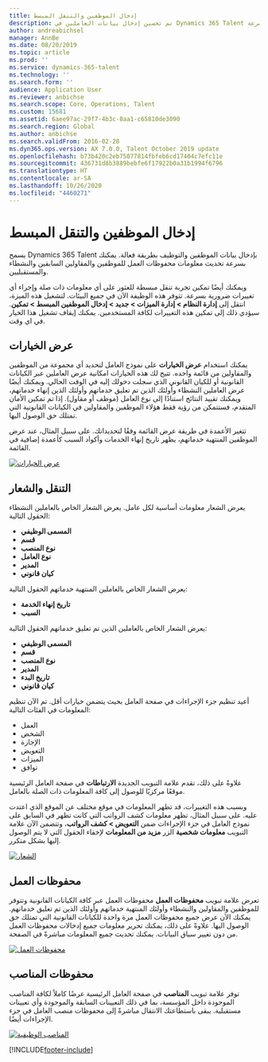```yaml
---
title: إدخال الموظفين والتنقل المبسط
description: تم تحسين إدخال بيانات العاملين في Dynamics 365 Talent للسماح بالإدخال السريع لجميع الموظفين، سواء السابقين أو النشطاء أو المستقبليين. تم تحديث نموذج تنقل مبسط/مدمج للعثور على المعلومات ذات الصلة وعرض وإجراء أي تحديثات ضرورية بسرعة.
author: andreabichsel
manager: AnnBe
ms.date: 08/20/2019
ms.topic: article
ms.prod: ''
ms.service: dynamics-365-talent
ms.technology: ''
ms.search.form: ''
audience: Application User
ms.reviewer: anbichse
ms.search.scope: Core, Operations, Talent
ms.custom: 15681
ms.assetid: 6aee97ac-29f7-4b3c-8aa1-c65810de3090
ms.search.region: Global
ms.author: anbichse
ms.search.validFrom: 2016-02-28
ms.dyn365.ops.version: AX 7.0.0, Talent October 2019 update
ms.openlocfilehash: b73b420c2eb75077814fbfeb6cd17404c7efc11e
ms.sourcegitcommit: 436731d8b3889bebfe6f17922b0a31b1994f6796
ms.translationtype: HT
ms.contentlocale: ar-SA
ms.lasthandoff: 10/26/2020
ms.locfileid: "4460271"
---
```

# <a name="streamlined-employee-entry-and-navigation"></a>إدخال الموظفين والتنقل المبسط

يسمح Dynamics 365 Talent بإدخال بيانات الموظفين والتوظيف بطريقة فعالة. يمكنك بسرعة تحديث معلومات محفوظات العمل للموظفين والمقاولين السابقين والنشطاء والمستقبليين.

ويمكنك أيضًا تمكين تجربة تنقل مبسطة للعثور على أي معلومات ذات صلة وإجراء أي تغييرات ضرورية بسرعة. تتوفر هذه الوظيفة الآن في جميع البيئات. لتشغيل هذه الميزة، انتقل إلى **إدارة النظام > إدارة الميزات > جديد > إدخال الموظفين المبسط > تمكين**. سيؤدي ذلك إلى تمكين هذه التغييرات لكافة المستخدمين. يمكنك إيقاف تشغيل هذا الخيار في اي وقت.

## <a name="view-options"></a>عرض الخيارات

يمكنك استخدام **عرض الخيارات** على نموذج العامل لتحديد أي مجموعة من الموظفين والمقاولين من قائمة واحده. تتيح لك هذه الخيارات امكانية عرض العاملين عبر الكيانات القانونية أو للكيان القانوني الذي سجلت دخولك إليه في الوقت الحالي. ويمكنك أيضًا عرض العاملين النشطاء وأولئك الذين تم تعليق خدماتهم وأولئك الذين إنهاء خدماتهم، ويمكنك تقييد النتائج استنادًا إلى نوع العامل (موظف أو مقاول). إذا تم تمكين الأمان المتقدم، فستتمكن من رؤية فقط هؤلاء الموظفين والمقاولين في الكيانات القانونية التي تمتلك حق الوصول اليها.

تتغير الأعمدة في طريقة عرض القائمة وفقًا لتحديداتك. على سبيل المثال، عند عرض الموظفين المنتهية خدماتهم، يظهر تاريخ إنهاء الخدمات وأكواد السبب كأعمدة إضافية في القائمة. 

[![عرض الخيارات](./media/Worker-view-option.png)](./media/worker-view-option.png)

## <a name="navigation-and-banner"></a>التنقل والشعار

يعرض الشعار معلومات أساسية لكل عامل. يعرض الشعار الخاص بالعاملين النشطاء الحقول التالية:

- **المسمى الوظيفي**
- **قسم**
- **نوع المنصب**
- **نوع العامل**
- **المدير**
- **كيان قانوني**

يعرض الشعار الخاص بالعاملين المنتهية خدماتهم الحقول التالية:

- **تاريخ إنهاء الخدمة**
- **السبب**

يعرض الشعار الخاص بالعاملين الذين تم تعليق خدماتهم الحقول التالية:

- **المسمى الوظيفي**
- **قسم**
- **نوع المنصب**
- **المدير**
- **تاريخ البدء**
- **كيان قانوني**

أعيد تنظيم جزء الإجراءات في صفحة العامل بحيث يتضمن خيارات أقل. تم الآن تنظيم المعلومات في الفئات التالية: 

- العمل
- الشخص
- الإجازة
- التعويض
- الميزات
- توافق

علاوةً على ذلك، تقدم علامة التبويب الجديدة **الارتباطات** في صفحة العامل الرئيسية موقعًا مركزيًا للوصول إلى كافة المعلومات ذات الصلة بالعامل.

وبسبب هذه التغييرات، قد تظهر المعلومات في موقع مختلف عن الموقع الذي اعتدت عليه. على سبيل المثال، تظهر معلومات كشف الرواتب‬ التي كانت تظهر في السابق على نموذج العامل في جزء الإجراءات ضمن **التعويض > كشف الرواتب‬**، وتتضمن الآن علامة التبويب **معلومات شخصية** الزر **مزيد من المعلومات‬** لإخفاء الحقول التي لا يتم الوصول إليها بشكل متكرر.

[![الشعار](./media/Banner.png)](./media/Banner.png)

## <a name="work-history"></a>محفوظات العمل

تعرض علامة تبويب **محفوظات العمل** محفوظات العمل عبر كافة الكيانات القانونية وتتوفر للموظفين والمقاولين والنشطاء وأولئك المنتهية خدماتهم وأولئك الذين تم تعليق خدماتهم. يمكنك الآن عرض جميع محفوظات العمل مرة واحدة للكيانات القانونية التي تمتلك حق الوصول اليها. علاوةً على ذلك، يمكنك تحرير معلومات جميع إدخالات محفوظات العمل من دون تغيير سياق البيانات. يمكنك تحديث جميع المعلومات مباشرةً في الصفحة. 

[![محفوظات العمل](./media/Worker-work-history.png)](./media/Worker-work-history.png)

## <a name="position-history"></a>محفوظات المناصب

توفر علامة تبويب **المناصب** في صفحة العامل الرئيسية عرضًا كاملاً لكافة المناصب الموجودة داخل المؤسسة، بما في ذلك التعيينات السابقة والموجودة وأي تعيينات مستقبلية. يبقى باستطاعتك الانتقال مباشرةً إلى محفوظات منصب العامل في جزء الإجراءات أيضًا.

[![المناصب الوظيفية](./media/Worker-position-history.png)](./media/Worker-position-history.png)



[!INCLUDE[footer-include](../includes/footer-banner.md)]